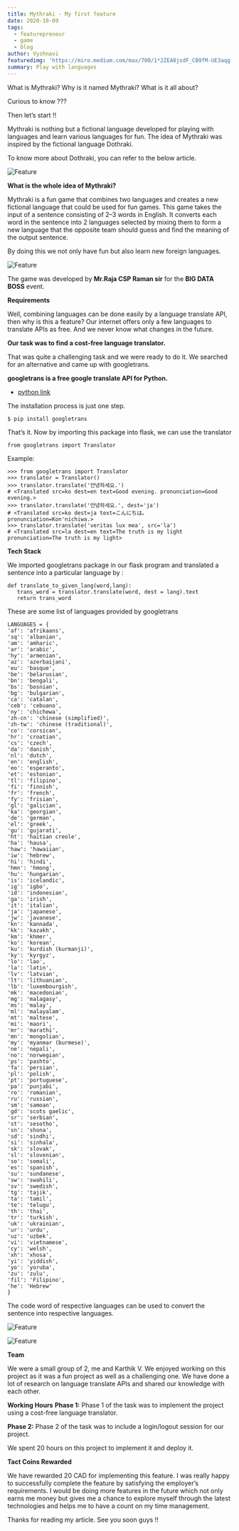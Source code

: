 ```yaml
---
title: Mythraki - My first feature
date: 2020-10-09
tags: 
  - featurepreneur
  - game
  - blog
author: Vyshnavi
featuredimg: 'https://miro.medium.com/max/700/1*2ZEA8jsdF_CB9fM-UE3aqg.jpeg'
summary: Play with languages
---
```


What is Mythraki? Why is it named Mythraki? What is it all about?

Curious to know ???

Then let’s start !!

Mythraki is nothing but a fictional language developed for playing with languages and learn various languages for fun. The idea of Mythraki was inspired by the fictional language Dothraki.

To know more about Dothraki, you can refer to the below article.

![Feature](https://miro.medium.com/max/700/1*mTtSarAzC3qT91mygZYmbQ.png)

**What is the whole idea of Mythraki?**

Mythraki is a fun game that combines two languages and creates a new fictional language that could be used for fun games.
This game takes the input of a sentence consisting of 2–3 words in English. It converts each word in the sentence into 2 languages selected by mixing them to form a new language that the opposite team should guess and find the meaning of the output sentence.

By doing this we not only have fun but also learn new foreign languages.

![Feature](https://miro.medium.com/max/680/1*GHxmJd720J5Oa7GeoHF3dw.jpeg)

The game was developed by **Mr.Raja CSP Raman sir** for the **BIG DATA BOSS** event.

**Requirements**

Well, combining languages can be done easily by a language translate API, then why is this a feature? Our internet offers only a few languages to translate APIs as free. And we never know what changes in the future.

**Our task was to find a cost-free language translator.**

That was quite a challenging task and we were ready to do it. We searched for an alternative and came up with googletrans.

**googletrans is a free google translate API for Python.**

* [python link](https://pypi.org/project/googletrans/)

The installation process is just one step.

```
$ pip install googletrans
```

That’s it. Now by importing this package into flask, we can use the translator

```
from googletrans import Translator
```
Example:

```
>>> from googletrans import Translator
>>> translator = Translator()
>>> translator.translate('안녕하세요.')
# <Translated src=ko dest=en text=Good evening. pronunciation=Good evening.>
>>> translator.translate('안녕하세요.', dest='ja')
# <Translated src=ko dest=ja text=こんにちは。 pronunciation=Kon'nichiwa.>
>>> translator.translate('veritas lux mea', src='la')
# <Translated src=la dest=en text=The truth is my light pronunciation=The truth is my light>
```

**Tech Stack**

We imported googletrans package in our flask program and translated a sentence into a particular language by :

```
def translate_to_given_lang(word,lang):
   trans_word = translator.translate(word, dest = lang).text
   return trans_word
```

These are some list of languages provided by googletrans

```
LANGUAGES = {
'af': 'afrikaans',
'sq': 'albanian',
'am': 'amharic',
'ar': 'arabic',
'hy': 'armenian',
'az': 'azerbaijani',
'eu': 'basque',
'be': 'belarusian',
'bn': 'bengali',
'bs': 'bosnian',
'bg': 'bulgarian',
'ca': 'catalan',
'ceb': 'cebuano',
'ny': 'chichewa',
'zh-cn': 'chinese (simplified)',
'zh-tw': 'chinese (traditional)',
'co': 'corsican',
'hr': 'croatian',
'cs': 'czech',
'da': 'danish',
'nl': 'dutch',
'en': 'english',
'eo': 'esperanto',
'et': 'estonian',
'tl': 'filipino',
'fi': 'finnish',
'fr': 'french',
'fy': 'frisian',
'gl': 'galician',
'ka': 'georgian',
'de': 'german',
'el': 'greek',
'gu': 'gujarati',
'ht': 'haitian creole',
'ha': 'hausa',
'haw': 'hawaiian',
'iw': 'hebrew',
'hi': 'hindi',
'hmn': 'hmong',
'hu': 'hungarian',
'is': 'icelandic',
'ig': 'igbo',
'id': 'indonesian',
'ga': 'irish',
'it': 'italian',
'ja': 'japanese',
'jw': 'javanese',
'kn': 'kannada',
'kk': 'kazakh',
'km': 'khmer',
'ko': 'korean',
'ku': 'kurdish (kurmanji)',
'ky': 'kyrgyz',
'lo': 'lao',
'la': 'latin',
'lv': 'latvian',
'lt': 'lithuanian',
'lb': 'luxembourgish',
'mk': 'macedonian',
'mg': 'malagasy',
'ms': 'malay',
'ml': 'malayalam',
'mt': 'maltese',
'mi': 'maori',
'mr': 'marathi',
'mn': 'mongolian',
'my': 'myanmar (burmese)',
'ne': 'nepali',
'no': 'norwegian',
'ps': 'pashto',
'fa': 'persian',
'pl': 'polish',
'pt': 'portuguese',
'pa': 'punjabi',
'ro': 'romanian',
'ru': 'russian',
'sm': 'samoan',
'gd': 'scots gaelic',
'sr': 'serbian',
'st': 'sesotho',
'sn': 'shona',
'sd': 'sindhi',
'si': 'sinhala',
'sk': 'slovak',
'sl': 'slovenian',
'so': 'somali',
'es': 'spanish',
'su': 'sundanese',
'sw': 'swahili',
'sv': 'swedish',
'tg': 'tajik',
'ta': 'tamil',
'te': 'telugu',
'th': 'thai',
'tr': 'turkish',
'uk': 'ukrainian',
'ur': 'urdu',
'uz': 'uzbek',
'vi': 'vietnamese',
'cy': 'welsh',
'xh': 'xhosa',
'yi': 'yiddish',
'yo': 'yoruba',
'zu': 'zulu',
'fil': 'Filipino',
'he': 'Hebrew'
}
```
The code word of respective languages can be used to convert the sentence into respective languages.

![Feature](https://miro.medium.com/max/700/1*oA0x--wX8Mf6SiUlTFoZGg.png)

![Feature](https://miro.medium.com/max/700/1*_vDQbEYekZpjilqDO8ukpQ.png)

**Team**

We were a small group of 2, me and Karthik V. We enjoyed working on this project as it was a fun project as well as a challenging one. We have done a lot of research on language translate APIs and shared our knowledge with each other.

**Working Hours**
**Phase 1:** Phase 1 of the task was to implement the project using a cost-free language translator.

**Phase 2:** Phase 2 of the task was to include a login/logout session for our project.

We spent 20 hours on this project to implement it and deploy it.

**Tact Coins Rewarded**

We have rewarded 20 CAD for implementing this feature. I was really happy to successfully complete the feature by satisfying the employer’s requirements. I would be doing more features in the future which not only earns me money but gives me a chance to explore myself through the latest technologies and helps me to have a count on my time management.

Thanks for reading my article. See you soon guys !!
